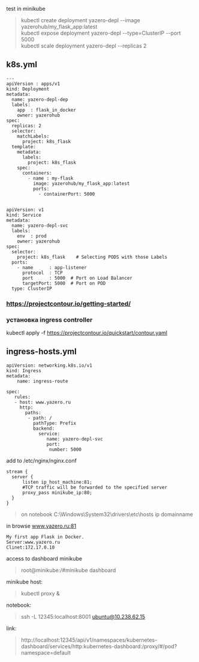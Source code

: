 test in minikube

 > kubectl create deployment yazero-depl --image yazerohub/my_flask_app:latest  
 > kubectl expose deployment yazero-depl --type=ClusterIP --port 5000  
 > kubectl scale deployment yazero-depl --replicas 2  

## k8s.yml
```
---
apiVersion : apps/v1
kind: Deployment
metadata:
  name: yazero-depl-dep
  labels:
    app  : flask_in_docker
    owner: yazerohub
spec:
  replicas: 2
  selector:
    matchLabels:
      project: k8s_flask
  template:
    metadata:
      labels:
        project: k8s_flask
    spec:
      containers:
        - name : my-flask
          image: yazerohub/my_flask_app:latest
          ports:
            - containerPort: 5000


apiVersion: v1
kind: Service
metadata:
  name: yazero-depl-svc
  labels:
    env  : prod
    owner: yazerohub
spec:
  selector:
    project: k8s_flask    # Selecting PODS with those Labels
  ports:
    - name      : app-listener
      protocol  : TCP
      port      : 5000  # Port on Load Balancer
      targetPort: 5000  # Port on POD
  type: ClusterIP
```
### https://projectcontour.io/getting-started/
### установка ingress controller 
kubectl apply -f https://projectcontour.io/quickstart/contour.yaml
 
## ingress-hosts.yml
```
apiVersion: networking.k8s.io/v1
kind: Ingress
metadata:
    name: ingress-route

spec:
   rules:
   - host: www.yazero.ru
     http:
       paths:
        - path: /
          pathType: Prefix
          backend:
            service:
               name: yazero-depl-svc
               port:
                number: 5000
```


add to /etc/nginx/nginx.conf
```
stream {
  server {
      listen ip_host_machine:81;
      #TCP traffic will be forwarded to the specified server
      proxy_pass minikube_ip:80;
  }
}
```

> on notebook C:\Windows\System32\drivers\etc\hosts
> ip  domainname


in browse www.yazero.ru:81
```
My first app Flask in Docker.
Server:www.yazero.ru
Clinet:172.17.0.10
```




access to dashboard minikube 
 > root@minikube:/#minikube dashboard  

minikube host:  
 > kubectl proxy &  

notebook:   
 > ssh -L 12345:localhost:8001 ubuntu@10.238.62.15  

link:  
 > http://localhost:12345/api/v1/namespaces/kubernetes-dashboard/services/http:kubernetes-dashboard:/proxy/#/pod?namespace=default
